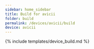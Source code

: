 ```yaml
---
sidebar: home_sidebar
title: Build for avicii
folder: build
permalink: /devices/avicii/build
device: avicii
---
```

{% include templates/device_build.md %}
